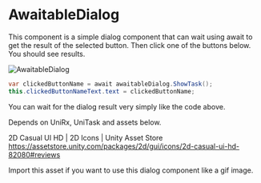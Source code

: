 # AwaitableDialog


This component is a simple dialog component that can wait using await to get the result of the selected button.
Then click one of the buttons below. You should see results.

![AwaitableDialog](https://user-images.githubusercontent.com/33142993/211649895-8333fc82-b2e2-4cff-b012-eed2aad42750.gif)

```C#
var clickedButtonName = await awaitableDialog.ShowTask();
this.clickedButtonNameText.text = clickedButtonName;
```
You can wait for the dialog result very simply like the code above.


Depends on UniRx, UniTask and assets below.

2D Casual UI HD | 2D Icons | Unity Asset Store
https://assetstore.unity.com/packages/2d/gui/icons/2d-casual-ui-hd-82080#reviews

Import this asset if you want to use this dialog component like a gif image.
